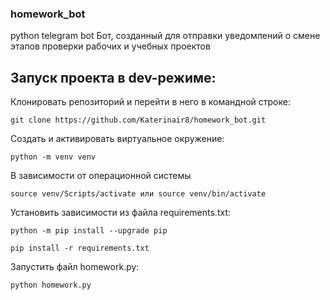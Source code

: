 ### homework_bot
python telegram bot
Бот, созданный для отправки уведомлений о смене этапов проверки рабочих и учебных проектов

## Запуск проекта в dev-режиме:

Клонировать репозиторий и перейти в него в командной строке:

```
git clone https://github.com/Katerinair8/homework_bot.git
```

Cоздать и активировать виртуальное окружение:

```
python -m venv venv
```
В зависимости от операционной системы
```
source venv/Scripts/activate или source venv/bin/activate
```

Установить зависимости из файла requirements.txt:

```
python -m pip install --upgrade pip
```

```
pip install -r requirements.txt
```

Запустить файл homework.py:

```
python homework.py
